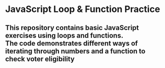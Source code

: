 <h1>JavaScript Loop & Function Practice <h2>

This repository contains basic JavaScript exercises using **loops** and **functions**.  
The code demonstrates different ways of iterating through numbers and a function to check voter eligibility